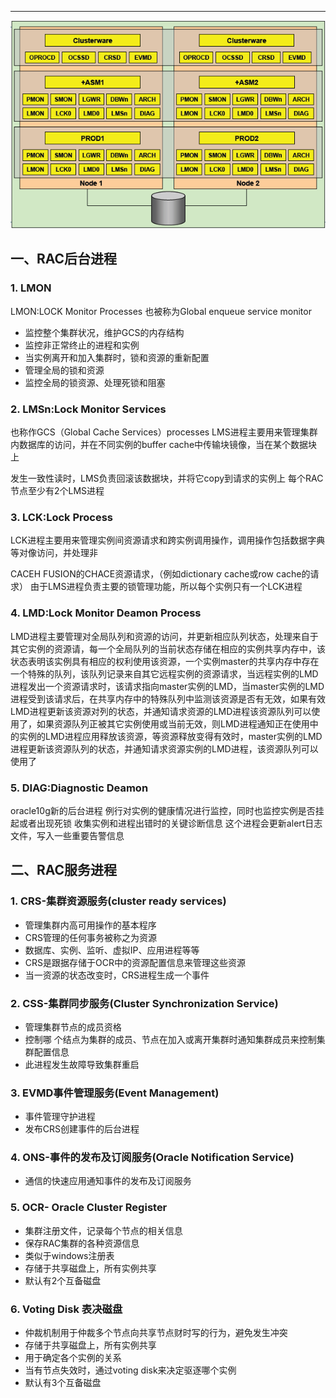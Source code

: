 
<!-- toc --> 

* * * * *
![](images/screenshot_1533098425400.png)
## 一、RAC后台进程
### 1. LMON
LMON:LOCK Monitor Processes 也被称为Global enqueue service monitor
*   监控整个集群状况，维护GCS的内存结构
*   监控非正常终止的进程和实例
*   当实例离开和加入集群时，锁和资源的重新配置
*   管理全局的锁和资源
*   监控全局的锁资源、处理死锁和阻塞


### 2. LMSn:Lock Monitor Services
也称作GCS（Global Cache Services）processes
LMS进程主要用来管理集群内数据库的访问，并在不同实例的buffer cache中传输块镜像，当在某个数据块上

发生一致性读时，LMS负责回滚该数据块，并将它copy到请求的实例上
每个RAC节点至少有2个LMS进程


### 3.  LCK:Lock Process
LCK进程主要用来管理实例间资源请求和跨实例调用操作，调用操作包括数据字典等对像访问，并处理非

CACEH FUSION的CHACE资源请求，（例如dictionary cache或row cache的请求）
由于LMS进程负责主要的锁管理功能，所以每个实例只有一个LCK进程

### 4. LMD:Lock Monitor Deamon Process
LMD进程主要管理对全局队列和资源的访问，并更新相应队列状态，处理来自于其它实例的资源请，每一个全局队列的当前状态存储在相应的实例共享内存中，该状态表明该实例具有相应的权利使用该资源，一个实例master的共享内存中存在一个特殊的队列，该队列记录来自其它远程实例的资源请求，当远程实例的LMD进程发出一个资源请求时，该请求指向master实例的LMD，当master实例的LMD进程受到该请求后，在共享内存中的特殊队列中监测该资源是否有无效，如果有效LMD进程更新该资源对列的状态，并通知请求资源的LMD进程该资源队列可以使用了，如果资源队列正被其它实例使用或当前无效，则LMD进程通知正在使用中的实例的LMD进程应用释放该资源，等资源释放变得有效时，master实例的LMD进程更新该资源队列的状态，并通知请求资源实例的LMD进程，该资源队列可以使用了


### 5. DIAG:Diagnostic Deamon
  oracle10g新的后台进程
  例行对实例的健康情况进行监控，同时也监控实例是否挂起或者出现死锁
  收集实例和进程出错时的关键诊断信息
  这个进程会更新alert日志文件，写入一些重要告警信息
## 二、RAC服务进程
### 1. CRS-集群资源服务(cluster ready services)
* 管理集群内高可用操作的基本程序
* CRS管理的任何事务被称之为资源
* 数据库、实例、监听、虚拟IP、应用进程等等
* CRS是跟据存储于OCR中的资源配置信息来管理这些资源
* 当一资源的状态改变时，CRS进程生成一个事件

### 2. CSS-集群同步服务(Cluster Synchronization Service)
* 管理集群节点的成员资格
* 控制哪 个结点为集群的成员、节点在加入或离开集群时通知集群成员来控制集群配置信息
* 此进程发生故障导致集群重启

### 3. EVMD事件管理服务(Event Management)
* 事件管理守护进程
* 发布CRS创建事件的后台进程

### 4. ONS-事件的发布及订阅服务(Oracle Notification Service)
* 通信的快速应用通知事件的发布及订阅服务

### 5. OCR- Oracle Cluster Register
* 集群注册文件，记录每个节点的相关信息
* 保存RAC集群的各种资源信息
* 类似于windows注册表
* 存储于共享磁盘上，所有实例共享
* 默认有2个互备磁盘
    
### 6. Voting Disk 表决磁盘
* 仲裁机制用于仲裁多个节点向共享节点财时写的行为，避免发生冲突
* 存储于共享磁盘上，所有实例共享
* 用于确定各个实例的关系
* 当有节点失效时，通过voting disk来决定驱逐哪个实例
* 默认有3个互备磁盘